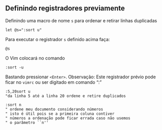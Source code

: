 Definindo registradores previamente 
-------------------------------

Definindo uma macro de nome `s` para ordenar e retirar linhas duplicadas
```
let @s=":sort u"
```
Para executar o registrador `s` definido acima faça:
```
@s
```
O Vim colocará no comando
```
:sort -u
```
Bastando pressionar `<Enter>`. Observação: Este registrador prévio pode
ficar no `vimrc` ou ser digitado em comando “:”
```
:5,20sort u
"da linha 5 até a linha 20 ordene e retire duplicados

:sort n
" ordene meu documento considerando números
" isto é útil pois se a primeira coluna contiver
" números a ordenação pode ficar errada caso não usemos
" o parâmetro ``n''
```
